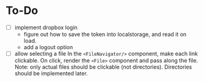 # To-Do

- [ ] implement dropbox login
  - figure out how to save the token into localstorage, and read it on load.
  - add a logout option
- [ ] allow selecting a file
      In the `<FileNavigator/>` component, make each link clickable. On click, render the `<File>` component and pass along the file.
      Note: only actual files should be clickable (not directories). Directories should be implemented later.
